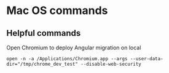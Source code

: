 # Mac OS commands

## Helpful commands

Open Chromium to deploy Angular migration on local
```
open -n -a /Applications/Chromium.app --args --user-data-dir="/tmp/chrome_dev_test" --disable-web-security
```